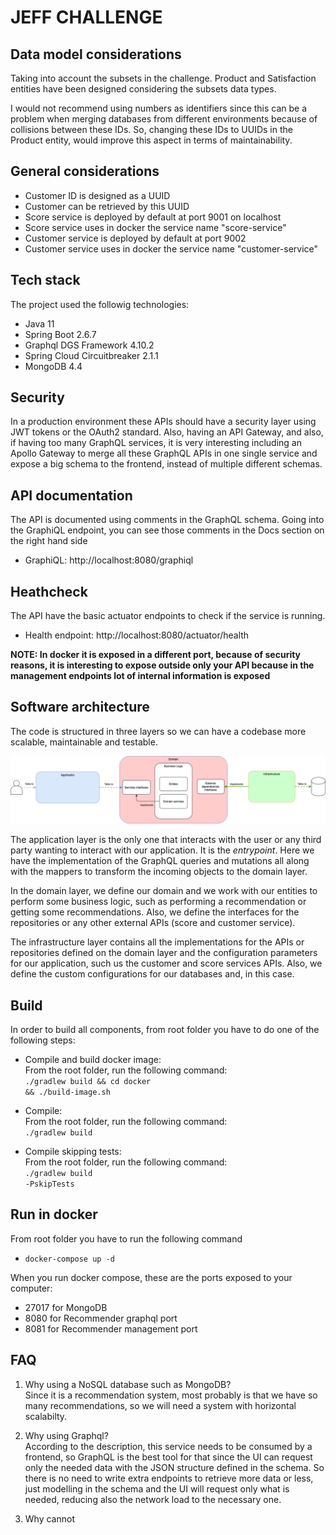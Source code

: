 # JEFF CHALLENGE

Data model considerations
---
Taking into account the subsets in the challenge. Product and Satisfaction entities have been designed considering the subsets data types.

I would not recommend using numbers as identifiers since this can be a problem when merging databases from different environments because of collisions between these IDs.
So, changing these IDs to UUIDs in the Product entity, would improve this aspect in terms of maintainability.

General considerations
---
- Customer ID is designed as a UUID
- Customer can be retrieved by this UUID
- Score service is deployed by default at port 9001 on localhost
- Score service uses in docker the service name "score-service"
- Customer service is deployed by default at port 9002
- Customer service uses in docker the service name "customer-service"

Tech stack
---
The project used the followig technologies:
- Java 11
- Spring Boot 2.6.7
- Graphql DGS Framework 4.10.2
- Spring Cloud Circuitbreaker 2.1.1
- MongoDB 4.4

Security
---
In a production environment these APIs should have a security layer using JWT tokens or the OAuth2 standard.
Also, having an API Gateway, and also, if having too many GraphQL services, it is very interesting including an Apollo Gateway to merge all these GraphQL APIs in one single service and expose a big schema to the frontend, instead of multiple different schemas.

API documentation
---
The API is documented using comments in the GraphQL schema. Going into the GraphiQL endpoint, you can see those comments in the Docs section on the right hand side 

- GraphiQL: <ur>http://localhost:8080/graphiql</url>

Heathcheck
---
The API have the basic actuator endpoints to check if the service is running.

- Health endpoint: <ur>http://localhost:8080/actuator/health</url>

**NOTE: In docker it is exposed in a different port, because of security reasons, it is interesting to expose outside only your API because in the management endpoints lot of internal information is exposed**

Software architecture
---

The code is structured in three layers so we can have a codebase more scalable, maintainable and testable.

![diagram_sw_architecture.png](diagram_sw_architecture.png)

The application layer is the only one that interacts with the user or any third party wanting to interact with our application. It is the *entrypoint*. Here we have the implementation of the GraphQL queries and mutations all along with the mappers to transform the incoming objects to the domain layer.

In the domain layer, we define our domain and we work with our entities to perform some business logic, such as performing a recommendation or getting some recommendations. Also, we define the interfaces for the repositories or any other external APIs (score and customer service).

The infrastructure layer contains all the implementations for the APIs or repositories defined on the domain layer and the configuration parameters for our application, such us the customer and score services APIs. Also, we define the custom configurations for our databases and, in this case.

Build
---
In order to build all components, from root folder you have to do one of the following steps:

- Compile and build docker image: <br>
  From the root folder, run the following command:<br> <code>./gradlew build && cd docker && ./build-image.sh</code>

- Compile: <br>
  From the root folder, run the following command: <br> <code>./gradlew build</code>

- Compile skipping tests: <br>
  From the root folder, run the following command: <br> <code>./gradlew build -PskipTests</code>

Run in docker
---

From root folder you have to run the following command
- <code>docker-compose up -d</code>

When you run docker compose, these are the ports exposed to your computer:
- 27017 for MongoDB
- 8080 for Recommender graphql port
- 8081 for Recommender management port

FAQ
---
1. Why using a NoSQL database such as MongoDB?
   <br> Since it is a recommendation system, most probably is that we have so many recommendations, so we will need a system with horizontal scalabilty.

2. Why using Graphql?
   <br> According to the description, this service needs to be consumed by a frontend, so GraphQL is the best tool for that since the UI can request only the needed data with the JSON structure defined in the schema. So there is no need to write extra endpoints to retrieve more data or less, just modelling in the schema and the UI will request only what is needed, reducing also the network load to the necessary one.

3. Why cannot  